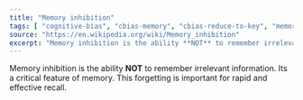 ```yaml
---
title: "Memory inhibition"
tags: [ "cognitive-bias", "cbias-memory", "cbias-reduce-to-key", "memory" ]
source: "https://en.wikipedia.org/wiki/Memory_inhibition"
excerpt: "Memory inhibition is the ability **NOT** to remember irrelevant information."
---
```


Memory inhibition is the ability **NOT** to remember irrelevant information. Its a critical feature of memory. This forgetting is important for rapid and effective recall. 